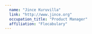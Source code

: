 ```yaml
---
  name: "Jince Kuruvilla"
  link: "http://www.jince.org"
  occupation_title: "Product Manager"
  affiliation: "Flocabulary"
---
```

